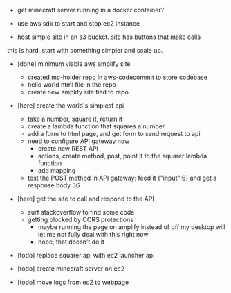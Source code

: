 - get minecraft server running in a docker container?
- use aws sdk to start and stop ec2 instance

- host simple site in an s3 bucket. site has buttons that make calls 



this is hard. start with something simpler and scale up.

- [done] minimum viable aws amplify site 
    - created mc-holder repo in aws-codecommit to store codebase
    - hello world html file in the repo
    - create new amplify site tied to repo 
- [here] create the world's simplest api 
    - take a number, square it, return it
    - create a lambda function that squares a number
    - add a form to html page, and get form to send request to api
    - need to configure API gateway now
        - create new REST API 
        - actions, create method, post, point it to the squarer lambda function
        - add mapping 
    - test the POST method in API gateway: feed it {"input":6} and get a response body 36
- [here] get the site to call and respond to the API 
    - surf stackoverflow to find some code 
    - getting blocked by CORS protections
        - maybe running the page on amplify instead of off my desktop will let me not fully deal with this right now
        - nope, that doesn't do it

- [todo] replace squarer api with ec2 launcher api 
- [todo] create minecraft server on ec2
- [todo] move logs from ec2 to webpage
